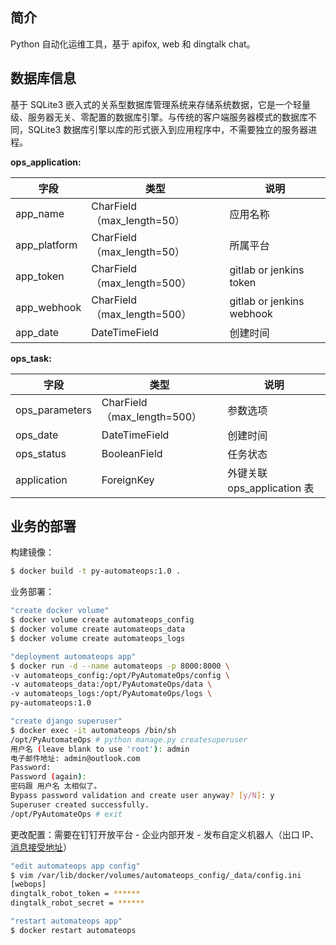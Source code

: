 ## 简介
Python 自动化运维工具，基于 apifox, web 和 dingtalk chat。



## 数据库信息

基于 SQLite3 嵌入式的关系型数据库管理系统来存储系统数据，它是一个轻量级、服务器无关、零配置的数据库引擎。与传统的客户端服务器模式的数据库不同，SQLite3 数据库引擎以库的形式嵌入到应用程序中，不需要独立的服务器进程。



**ops_application:** 

| 字段         | 类型                        | 说明                      |
| ------------ | --------------------------- | ------------------------- |
| app_name     | CharField（max_length=50）  | 应用名称                  |
| app_platform | CharField（max_length=50）  | 所属平台                  |
| app_token    | CharField（max_length=500） | gitlab or jenkins token   |
| app_webhook  | CharField（max_length=500） | gitlab or jenkins webhook |
| app_date     | DateTimeField               | 创建时间                  |



**ops_task:** 

| 字段           | 类型                        | 说明                        |
| -------------- | --------------------------- | --------------------------- |
| ops_parameters | CharField（max_length=500） | 参数选项                    |
| ops_date       | DateTimeField               | 创建时间                    |
| ops_status     | BooleanField                | 任务状态                    |
| application    | ForeignKey                  | 外键关联 ops_application 表 |



## 业务的部署

构建镜像：

```bash
$ docker build -t py-automateops:1.0 .
```



业务部署：

```bash
"create docker volume"
$ docker volume create automateops_config
$ docker volume create automateops_data
$ docker volume create automateops_logs

"deployment automateops app"
$ docker run -d --name automateops -p 8000:8000 \
-v automateops_config:/opt/PyAutomateOps/config \
-v automateops_data:/opt/PyAutomateOps/data \
-v automateops_logs:/opt/PyAutomateOps/logs \
py-automateops:1.0

"create django superuser"
$ docker exec -it automateops /bin/sh
/opt/PyAutomateOps # python manage.py createsuperuser
用户名 (leave blank to use 'root'): admin
电子邮件地址: admin@outlook.com
Password: 
Password (again): 
密码跟 用户名 太相似了。
Bypass password validation and create user anyway? [y/N]: y
Superuser created successfully.
/opt/PyAutomateOps # exit
```



更改配置：需要在钉钉开放平台 - 企业内部开发 - 发布自定义机器人（出口 IP、[消息接受地址](http://IP:8000/webops/chat_trigger_gitlab_pipeline/)）

```bash
"edit automateops app config"
$ vim /var/lib/docker/volumes/automateops_config/_data/config.ini
[webops]
dingtalk_robot_token = ******
dingtalk_robot_secret = ******

"restart automateops app"
$ docker restart automateops
```

